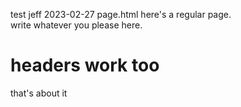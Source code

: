 test
jeff
2023-02-27
page.html
here's a regular page.  
write whatever you please here.  
# headers work too
that's about it
